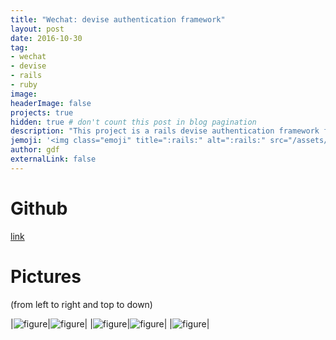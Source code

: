 ```yaml
---
title: "Wechat: devise authentication framework"
layout: post
date: 2016-10-30
tag:
- wechat
- devise
- rails
- ruby
image:
headerImage: false
projects: true
hidden: true # don't count this post in blog pagination
description: "This project is a rails devise authentication framework for wechat public account"
jemoji: '<img class="emoji" title=":rails:" alt=":rails:" src="/assets/images/icons/rails-icon.png" height="20" width="20" align="absmiddle">'
author: gdf
externalLink: false
---
```


# Github

[link](https://github.com/frankgu/rails_authentication_system)

# Pictures

(from left to right and top to down)

|![figure](/assets/images/projects/rails-auth.png)|![figure](/assets/images/projects/rails-auth2.png)|
|![figure](/assets/images/projects/rails-auth3.png)|![figure](/assets/images/projects/rails-auth4.png)|
|![figure](/assets/images/projects/rails-auth5.png)|
